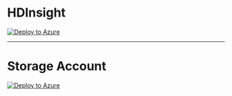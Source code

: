 # HDInsight

[![Deploy to Azure](https://aka.ms/deploytoazurebutton)](https://portal.azure.com/#create/Microsoft.Template/uri/https%3A%2F%2Fraw.githubusercontent.com%2Fjmorantus%2FHDInsight%2Fmain%2Fhdi-dev-template.json)

-------------------------
# Storage Account

[![Deploy to Azure](https://aka.ms/deploytoazurebutton)](https://portal.azure.com/#create/Microsoft.Template/uri/https%3A%2F%2Fraw.githubusercontent.com%2Fjmorantus%2FHDInsight%2Fmain%2Ftemplate-storage.json)



